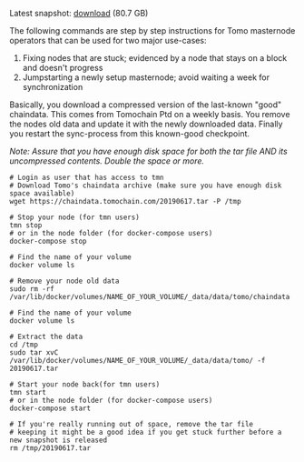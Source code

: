 
Latest snapshot: [download](https://chaindata.tomochain.com/20190617.tar) (80.7 GB)

The following commands are step by step instructions for Tomo masternode operators that can be used for two major use-cases:

1. Fixing nodes that are stuck; evidenced by a node that stays on a block and doesn't progress
2. Jumpstarting a newly setup masternode; avoid waiting a week for synchronization

Basically, you download a compressed version of the last-known "good" chaindata. This comes from Tomochain Ptd on a weekly basis. You remove the nodes old data and update it with the newly downloaded data. Finally you restart the sync-process from this known-good checkpoint.

*Note: Assure that you have enough disk space for both the tar file AND its uncompressed contents. Double the space or more.*

```
# Login as user that has access to tmn
# Download Tomo's chaindata archive (make sure you have enough disk space available)
wget https://chaindata.tomochain.com/20190617.tar -P /tmp

# Stop your node (for tmn users)
tmn stop
# or in the node folder (for docker-compose users)
docker-compose stop

# Find the name of your volume
docker volume ls

# Remove your node old data
sudo rm -rf /var/lib/docker/volumes/NAME_OF_YOUR_VOLUME/_data/data/tomo/chaindata

# Find the name of your volume
docker volume ls

# Extract the data
cd /tmp
sudo tar xvC /var/lib/docker/volumes/NAME_OF_YOUR_VOLUME/_data/data/tomo/ -f 20190617.tar

# Start your node back(for tmn users)
tmn start
# or in the node folder (for docker-compose users)
docker-compose start

# If you're really running out of space, remove the tar file
# keeping it might be a good idea if you get stuck further before a new snapshot is released
rm /tmp/20190617.tar
```
